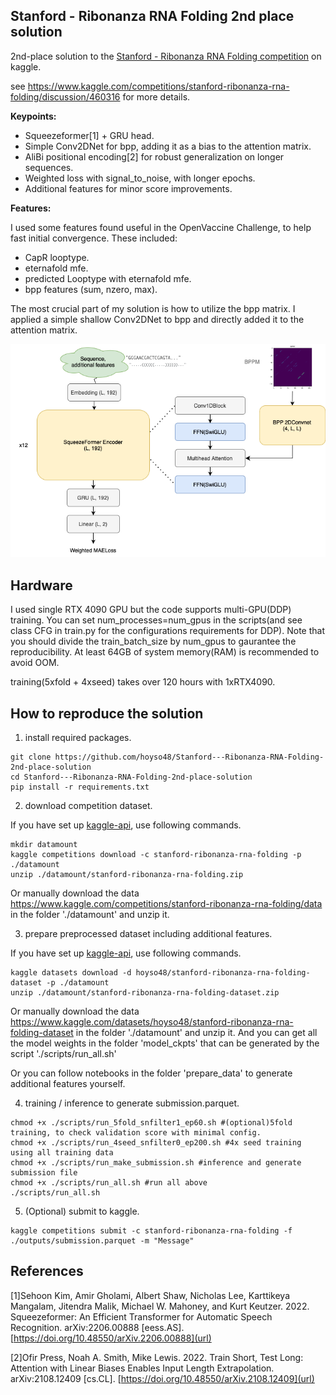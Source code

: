 ## Stanford - Ribonanza RNA Folding 2nd place solution

2nd-place solution to the [Stanford - Ribonanza RNA Folding competition](https://www.kaggle.com/competitions/stanford-ribonanza-rna-folding) on kaggle. 

see https://www.kaggle.com/competitions/stanford-ribonanza-rna-folding/discussion/460316 for more details.

**Keypoints:**

- Squeezeformer[1] + GRU head.
- Simple Conv2DNet for bpp, adding it as a bias to the attention matrix.
- AliBi positional encoding[2] for robust generalization on longer sequences.
- Weighted loss with signal_to_noise, with longer epochs.
- Additional features for minor score improvements.

**Features:**

I used some features found useful in the OpenVaccine Challenge, to help fast initial convergence. These included:

- CapR looptype.
- eternafold mfe.
- predicted Looptype with eternafold mfe.
- bpp features (sum, nzero, max).

The most crucial part of my solution is how to utilize the bpp matrix. I applied a simple shallow Conv2DNet to bpp and directly added it to the attention matrix.

![](model_architecture.png)

## Hardware
I used single RTX 4090 GPU but the code supports multi-GPU(DDP) training. You can set num_processes=num_gpus in the scripts(and see class CFG in train.py for the configurations requirements for DDP). Note that you should divide the train_batch_size by num_gpus to gaurantee the reproducibility.
At least 64GB of system memory(RAM) is recommended to avoid OOM.

training(5xfold + 4xseed) takes over 120 hours with 1xRTX4090. 


## How to reproduce the solution
1. install required packages.
```
git clone https://github.com/hoyso48/Stanford---Ribonanza-RNA-Folding-2nd-place-solution
cd Stanford---Ribonanza-RNA-Folding-2nd-place-solution
pip install -r requirements.txt
```
2. download competition dataset.

If you have set up [kaggle-api](https://github.com/Kaggle/kaggle-api), use following commands.
```
mkdir datamount
kaggle competitions download -c stanford-ribonanza-rna-folding -p ./datamount
unzip ./datamount/stanford-ribonanza-rna-folding.zip 
```
Or manually download the data https://www.kaggle.com/competitions/stanford-ribonanza-rna-folding/data in the folder './datamount' and unzip it.

3. prepare preprocessed dataset including additional features.

If you have set up [kaggle-api](https://github.com/Kaggle/kaggle-api), use following commands.
```
kaggle datasets download -d hoyso48/stanford-ribonanza-rna-folding-dataset -p ./datamount
unzip ./datamount/stanford-ribonanza-rna-folding-dataset.zip 
```

Or manually download  the data https://www.kaggle.com/datasets/hoyso48/stanford-ribonanza-rna-folding-dataset in the folder './datamount' and unzip it.
And you can get all the model weights in the folder 'model_ckpts' that can be generated by the script './scripts/run_all.sh'

Or you can follow notebooks in the folder 'prepare_data' to generate additional features yourself.

4. training / inference to generate submission.parquet.
```
chmod +x ./scripts/run_5fold_snfilter1_ep60.sh #(optional)5fold training, to check validation score with minimal config.
chmod +x ./scripts/run_4seed_snfilter0_ep200.sh #4x seed training using all training data
chmod +x ./scripts/run_make_submission.sh #inference and generate submission file
chmod +x ./scripts/run_all.sh #run all above
./scripts/run_all.sh
```

5. (Optional) submit to kaggle.
```
kaggle competitions submit -c stanford-ribonanza-rna-folding -f ./outputs/submission.parquet -m "Message"
```
## References
[1]Sehoon Kim, Amir Gholami, Albert Shaw, Nicholas Lee, Karttikeya Mangalam, Jitendra Malik, Michael W. Mahoney, and Kurt Keutzer. 2022. Squeezeformer: An Efficient Transformer for Automatic Speech Recognition. arXiv:2206.00888 [eess.AS]. [https://doi.org/10.48550/arXiv.2206.00888](url)

[2]Ofir Press, Noah A. Smith, Mike Lewis. 2022. Train Short, Test Long: Attention with Linear Biases Enables Input Length Extrapolation. arXiv:2108.12409 [cs.CL]. [https://doi.org/10.48550/arXiv.2108.12409](url)
